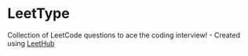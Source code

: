 # LeetType
Collection of LeetCode questions to ace the coding interview! - Created using [LeetHub](https://github.com/QasimWani/LeetHub)
